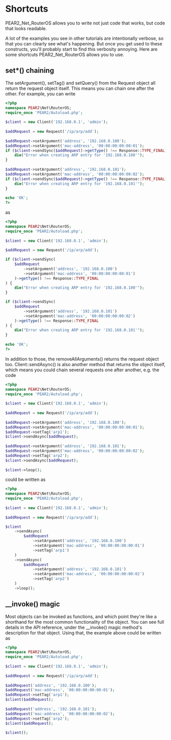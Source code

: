 # Shortcuts
PEAR2_Net_RouterOS allows you to write not just code that works, but code that looks readable.

A lot of the examples you see in other tutorials are intentionally verbose, so that you can clearly see what's happening. But once you get used to these constructs, you'll probably start to find this verbosity annoying. Here are some shortcuts PEAR2_Net_RouterOS allows you to use.

## set*() chaining
The setArgument(), setTag() and setQuery() from the Request object all return the request object itself. This means you can chain one after the other. For example, you can write

```php
<?php
namespace PEAR2\Net\RouterOS;
require_once 'PEAR2/Autoload.php';
 
$client = new Client('192.168.0.1', 'admin');
 
$addRequest = new Request('/ip/arp/add');
 
$addRequest->setArgument('address', '192.168.0.100');
$addRequest->setArgument('mac-address', '00:00:00:00:00:01');
if ($client->sendSync($addRequest)->getType() !== Response::TYPE_FINAL) {
    die("Error when creating ARP entry for '192.168.0.100'");
}
 
$addRequest->setArgument('address', '192.168.0.101');
$addRequest->setArgument('mac-address', '00:00:00:00:00:02');
if ($client->sendSync($addRequest)->getType() !== Response::TYPE_FINAL) {
    die("Error when creating ARP entry for '192.168.0.101'");
}
 
echo 'OK';
?>
```

as

```php
<?php
namespace PEAR2\Net\RouterOS;
require_once 'PEAR2/Autoload.php';
 
$client = new Client('192.168.0.1', 'admin');
 
$addRequest = new Request('/ip/arp/add');

if ($client->sendSync(
    $addRequest
        ->setArgument('address', '192.168.0.100')
        ->setArgument('mac-address', '00:00:00:00:00:01')
    )->getType() !== Response::TYPE_FINAL
) {
    die("Error when creating ARP entry for '192.168.0.100'");
}

if ($client->sendSync(
    $addRequest
        ->setArgument('address', '192.168.0.101')
        ->setArgument('mac-address', '00:00:00:00:00:02')
    )->getType() !== Response::TYPE_FINAL
) {
    die("Error when creating ARP entry for '192.168.0.101'");
}
 
echo 'OK';
?>
```

In addition to those, the removeAllArguments() returns the request object too. Client::sendAsync() is also another method that returns the object itself, which means you could chain several requests one after another, e.g. the code

```php
<?php
namespace PEAR2\Net\RouterOS;
require_once 'PEAR2/Autoload.php';
 
$client = new Client('192.168.0.1', 'admin');
 
$addRequest = new Request('/ip/arp/add');
 
$addRequest->setArgument('address', '192.168.0.100');
$addRequest->setArgument('mac-address', '00:00:00:00:00:01');
$addRequest->setTag('arp1');
$client->sendAsync($addRequest);
 
$addRequest->setArgument('address', '192.168.0.101');
$addRequest->setArgument('mac-address', '00:00:00:00:00:02');
$addRequest->setTag('arp2');
$client->sendAsync($addRequest);
 
$client->loop();
```
could be written as

```php
<?php
namespace PEAR2\Net\RouterOS;
require_once 'PEAR2/Autoload.php';
 
$client = new Client('192.168.0.1', 'admin');
 
$addRequest = new Request('/ip/arp/add');

$client
    ->sendAsync(
        $addRequest
            ->setArgument('address', '192.168.0.100')
            ->setArgument('mac-address', '00:00:00:00:00:01')
            ->setTag('arp1')
    )
    ->sendAsync(
        $addRequest
            ->setArgument('address', '192.168.0.101')
            ->setArgument('mac-address', '00:00:00:00:00:02')
            ->setTag('arp2')
    )
    ->loop();
```

## \_\_invoke() magic
Most objects can be invoked as functions, and which point they're like a shorthand for the most common functionality of the object. You can see full details in the API reference, under the \_\_invoke() magic method's description for that object. Using that, the example above could be written as

```php
<?php
namespace PEAR2\Net\RouterOS;
require_once 'PEAR2/Autoload.php';
 
$client = new Client('192.168.0.1', 'admin');
 
$addRequest = new Request('/ip/arp/add');
 
$addRequest('address', '192.168.0.100');
$addRequest('mac-address', '00:00:00:00:00:01');
$addRequest->setTag('arp1');
$client($addRequest);
 
$addRequest('address', '192.168.0.101');
$addRequest('mac-address', '00:00:00:00:00:02');
$addRequest->setTag('arp2');
$client($addRequest);
 
$client();
```